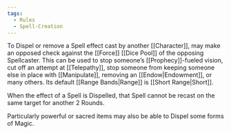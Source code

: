 ```yaml
---
tags:
  - Rules
  - Spell-Creation
---
```

To Dispel or remove a Spell effect cast by another [[Character]], may make an opposed check against the [[Force]] [[Dice Pool]] of the opposing Spellcaster. This can be used to stop someone’s [[Prophecy]]-fueled vision, cut off an attempt at [[Telepathy]], stop someone from keeping someone else in place with [[Manipulate]], removing an [[Endow|Endowment]], or many others. Its default [[Range Bands|Range]] is [[Short Range|Short]].

When the effect of a Spell is Dispelled, that Spell cannot be recast on the same target for another 2 Rounds.

Particularly powerful or sacred items may also be able to Dispel some forms of Magic.